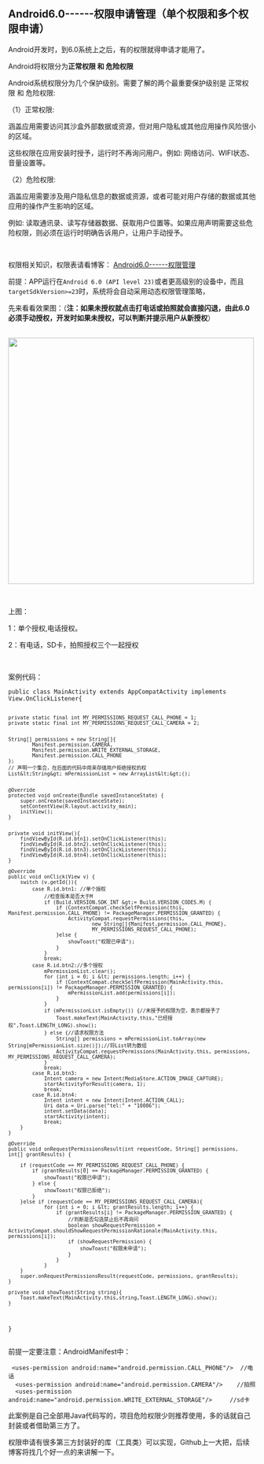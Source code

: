 ## Android6.0------权限申请管理（单个权限和多个权限申请） 
<p>Android开发时，到6.0系统上之后，有的权限就得申请才能用了。</p> 
<p>Android将权限分为<strong>正常权限 和 危险权限</strong></p> 
<p>Android系统权限分为几个保护级别。需要了解的两个最重要保护级别是&nbsp;正常权限&nbsp;和&nbsp;危险权限:</p> 
<p>（1）正常权限:</p> 
<p>涵盖应用需要访问其沙盒外部数据或资源，但对用户隐私或其他应用操作风险很小的区域。</p> 
<p>这些权限在应用安装时授予，运行时不再询问用户。例如: 网络访问、WIFI状态、音量设置等。</p> 
<p>（2）危险权限:</p> 
<p>涵盖应用需要涉及用户隐私信息的数据或资源，或者可能对用户存储的数据或其他应用的操作产生影响的区域。</p> 
<p>例如: 读取通讯录、读写存储器数据、获取用户位置等。如果应用声明需要这些危险权限，则必须在运行时明确告诉用户，让用户手动授予。</p> 
<p>&nbsp;</p> 
<p>权限相关知识，权限表请看博客： <a href="http://www.cnblogs.com/zhangqie/p/7562736.html" target="_blank" rel="nofollow">Android6.0------权限管理</a></p> 
<p>前提：APP运行在<code>Android 6.0 (API level 23)</code>或者更高级别的设备中，而且<code>targetSdkVersion&gt;=23</code>时，系统将会自动采用动态权限管理策略，</p> 
<p>先来看看效果图：（<strong>注：如果未授权就点击打电话或拍照就会直接闪退，由此6.0必须手动授权，开发时如果未授权，可以判断并提示用户从新授权</strong>）</p> 
<p>&nbsp;&nbsp;&nbsp;&nbsp;&nbsp;&nbsp;&nbsp;&nbsp;&nbsp;&nbsp;&nbsp; <img alt="" src="http://images2017.cnblogs.com/blog/1041439/201709/1041439-20170920175504134-409478576.gif" width="500"></p> 
<p>&nbsp;</p> 
<p>上图：</p> 
<p>1：单个授权,电话授权。</p> 
<p>2：有电话，SD卡，拍照授权三个一起授权</p> 
<p>&nbsp;</p> 
<p>案例代码：</p> 
<pre><code class="language-java">public class MainActivity extends AppCompatActivity implements View.OnClickListener{

    private static final int MY_PERMISSIONS_REQUEST_CALL_PHONE = 1;
    private static final int MY_PERMISSIONS_REQUEST_CALL_CAMERA = 2;


    String[] permissions = new String[]{
            Manifest.permission.CAMERA,
            Manifest.permission.WRITE_EXTERNAL_STORAGE,
            Manifest.permission.CALL_PHONE
    };
    // 声明一个集合，在后面的代码中用来存储用户拒绝授权的权
    List&lt;String&gt; mPermissionList = new ArrayList&lt;&gt;();


    @Override
    protected void onCreate(Bundle savedInstanceState) {
        super.onCreate(savedInstanceState);
        setContentView(R.layout.activity_main);
        initView();
    }


    private void initView(){
        findViewById(R.id.btn1).setOnClickListener(this);
        findViewById(R.id.btn2).setOnClickListener(this);
        findViewById(R.id.btn3).setOnClickListener(this);
        findViewById(R.id.btn4).setOnClickListener(this);
    }

    @Override
    public void onClick(View v) {
        switch (v.getId()){
            case R.id.btn1: //单个授权
                //检查版本是否大于M 
                if (Build.VERSION.SDK_INT &gt;= Build.VERSION_CODES.M) {
                    if (ContextCompat.checkSelfPermission(this, Manifest.permission.CALL_PHONE) != PackageManager.PERMISSION_GRANTED) {
                        ActivityCompat.requestPermissions(this,
                                new String[]{Manifest.permission.CALL_PHONE},
                                MY_PERMISSIONS_REQUEST_CALL_PHONE);
                    }else {
                        showToast("权限已申请");
                    }
                }
                break;
            case R.id.btn2://多个授权
                mPermissionList.clear();
                for (int i = 0; i &lt; permissions.length; i++) {
                    if (ContextCompat.checkSelfPermission(MainActivity.this, permissions[i]) != PackageManager.PERMISSION_GRANTED) {
                        mPermissionList.add(permissions[i]);
                    }
                }
                if (mPermissionList.isEmpty()) {//未授予的权限为空，表示都授予了
                    Toast.makeText(MainActivity.this,"已经授权",Toast.LENGTH_LONG).show();
                } else {//请求权限方法
                    String[] permissions = mPermissionList.toArray(new String[mPermissionList.size()]);//将List转为数组
                    ActivityCompat.requestPermissions(MainActivity.this, permissions, MY_PERMISSIONS_REQUEST_CALL_CAMERA);
                }
                break;
            case R.id.btn3:
                Intent camera = new Intent(MediaStore.ACTION_IMAGE_CAPTURE);
                startActivityForResult(camera, 1);
                break;
            case R.id.btn4:
                Intent intent = new Intent(Intent.ACTION_CALL);
                Uri data = Uri.parse("tel:" + "10086");
                intent.setData(data);
                startActivity(intent);
                break;
        }
    }

    @Override
    public void onRequestPermissionsResult(int requestCode, String[] permissions, int[] grantResults) {

        if (requestCode == MY_PERMISSIONS_REQUEST_CALL_PHONE) {
            if (grantResults[0] == PackageManager.PERMISSION_GRANTED) {
                showToast("权限已申请");
            } else {
                showToast("权限已拒绝");
            }
        }else if (requestCode == MY_PERMISSIONS_REQUEST_CALL_CAMERA){
                for (int i = 0; i &lt; grantResults.length; i++) {
                    if (grantResults[i] != PackageManager.PERMISSION_GRANTED) {
                        //判断是否勾选禁止后不再询问
                        boolean showRequestPermission = ActivityCompat.shouldShowRequestPermissionRationale(MainActivity.this, permissions[i]);
                        if (showRequestPermission) {
                            showToast("权限未申请");
                        }
                    }
                }
        }
        super.onRequestPermissionsResult(requestCode, permissions, grantResults);
    }

    private void showToast(String string){
        Toast.makeText(MainActivity.this,string,Toast.LENGTH_LONG).show();
    }

}</code></pre> 
<p>前提一定要注意：AndroidManifest中：</p> 
<pre><code class="language-html"> &lt;uses-permission android:name="android.permission.CALL_PHONE"/&gt;  //电话
  &lt;uses-permission android:name="android.permission.CAMERA"/&gt;    //拍照
  &lt;uses-permission android:name="android.permission.WRITE_EXTERNAL_STORAGE"/&gt;     //sd卡</code></pre> 
<p>此案例是自己全部用Java代码写的，项目危险权限少则推荐使用，多的话就自己封装或者借助第三方了。</p> 
<p>权限申请有很多第三方封装好的库（工具类）可以实现，Github上一大把，后续博客将找几个好一点的来讲解一下。</p> 
